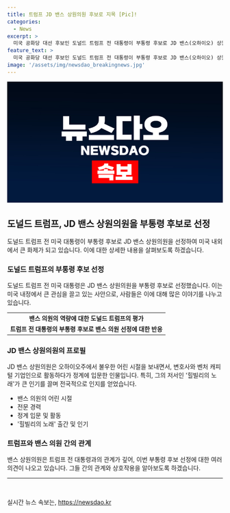 ```yaml
---
title: 트럼프 JD 밴스 상원의원 후보로 지목 [Pic]!
categories:
  - News
excerpt: >
  미국 공화당 대선 후보인 도널드 트럼프 전 대통령이 부통령 후보로 JD 밴스(오하이오) 상원의원을 선택했다. 밴스 의원은 오하이오주에서 불우한 어린 시절을 보내며 변호사와 벤처 캐피털 기업가로 활동한 뒤 2022년 상원의원에 당선됐다. 그는 트럼프 전 대통령과의 밀접한 관계를 가지며 2020년 대선에서 트럼프에 투표한 바 있다. 이로써 밴스는 트럼프의 러닝메이트로 지명되었으며, 선출될 경우 미국 역사상 세 번째로 젊은 부통령이 될 전망이다.
feature_text: >
  미국 공화당 대선 후보인 도널드 트럼프 전 대통령이 부통령 후보로 JD 밴스(오하이오) 상원의원을 선택했다. 밴스 의원은 오하이오주에서 불우한 어린 시절을 보내며 변호사와 벤처 캐피털 기업가로 활동한 뒤 2022년 상원의원에 당선됐다. 그는 트럼프 전 대통령과의 밀접한 관계를 가지며 2020년 대선에서 트럼프에 투표한 바 있다. 이로써 밴스는 트럼프의 러닝메이트로 지명되었으며, 선출될 경우 미국 역사상 세 번째로 젊은 부통령이 될 전망이다.
image: '/assets/img/newsdao_breakingnews.jpg'
---
```


<p><img src="/assets/img/newsdao_breakingnews.jpg" alt="ranknews 속보" /></p>

<h2 data-ke-size="size26">도널드 트럼프, JD 밴스 상원의원을 부통령 후보로 선정</h2>

<p data-ke-size="size16">도널드 트럼프 전 미국 대통령이 부통령 후보로 JD 밴스 상원의원을 선정하여 미국 내외에서 큰 화제가 되고 있습니다. 이에 대한 상세한 내용을 살펴보도록 하겠습니다.</p>

<h3 data-ke-size="size24">도널드 트럼프의 부통령 후보 선정</h3>

<p data-ke-size="size16">도널드 트럼프 전 미국 대통령은 JD 밴스 상원의원을 부통령 후보로 선정했습니다. 이는 미국 내정에서 큰 관심을 끌고 있는 사안으로, 사람들은 이에 대해 많은 이야기를 나누고 있습니다.</p>

<table>
    <tr>
        <td style="text-align: center; height: 17px;"><b>밴스 의원의 역량에 대한 도널드 트럼프의 평가</b></td>
    </tr>
    <tr>
        <td style="text-align: center; height: 17px;"><b>트럼프 전 대통령의 부통령 후보로 밴스 의원 선정에 대한 반응</b></td>
    </tr>
</table>

<h3 data-ke-size="size24">JD 밴스 상원의원의 프로필</h3>

<p data-ke-size="size16">JD 밴스 상원의원은 오하이오주에서 불우한 어린 시절을 보내면서, 변호사와 벤처 캐피털 기업인으로 활동하다가 정계에 입문한 인물입니다. 특히, 그의 저서인 '힐빌리의 노래'가 큰 인기를 끌며 전국적으로 인지를 얻었습니다.</p>

<ul>
    <li>밴스 의원의 어린 시절</li>
    <li>전문 경력</li>
    <li>정계 입문 및 활동</li>
    <li>'힐빌리의 노래' 출간 및 인기</li>
</ul>

<h3 data-ke-size="size24">트럼프와 밴스 의원 간의 관계</h3>

<p data-ke-size="size16">밴스 상원의원은 트럼프 전 대통령과의 관계가 깊어, 이번 부통령 후보 선정에 대한 여러 의견이 나오고 있습니다. 그들 간의 관계와 상호작용을 알아보도록 하겠습니다.</p>

<hr>

<p data-ke-size="size16">&nbsp;</p>
실시간 뉴스 속보는, <a href="https://newsdao.kr" rel="dofollow">https://newsdao.kr</a>


